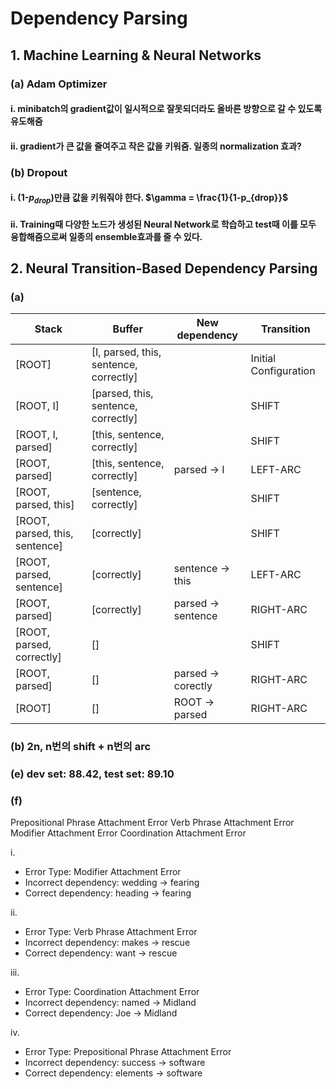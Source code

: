 # Dependency Parsing

## 1. Machine Learning & Neural Networks

### (a) Adam Optimizer

#### i. minibatch의 gradient값이 일시적으로 잘못되더라도 올바른 방향으로 갈 수 있도록 유도해줌

#### ii. gradient가 큰 값을 줄여주고 작은 값을 키워줌. 일종의 normalization 효과?

### (b) Dropout

#### i. (1-$p_{drop}$)만큼 값을 키워줘야 한다. $\gamma = \frac{1}{1-p_{drop}}$

#### ii. Training때 다양한 노드가 생성된 Neural Network로 학습하고 test때 이를 모두 융합해줌으로써 일종의 ensemble효과를 줄 수 있다.

## 2. Neural Transition-Based Dependency Parsing

### (a)

| Stack  | Buffer  | New dependency  | Transition  |
|---|---|---|---|
|[ROOT]   | [I, parsed, this, sentence, correctly]  |   | Initial Configuration  |
|[ROOT, I]   | [parsed, this, sentence, correctly]  |   | SHIFT  |
|[ROOT, I, parsed]   | [this, sentence, correctly]  |   | SHIFT  |
|[ROOT, parsed] | [this, sentence, correctly] | parsed -> I | LEFT-ARC |
|[ROOT, parsed, this] | [sentence, correctly] |  | SHIFT |
|[ROOT, parsed, this, sentence] | [correctly] |  | SHIFT |
|[ROOT, parsed, sentence] | [correctly] | sentence -> this | LEFT-ARC |
|[ROOT, parsed] | [correctly] | parsed -> sentence | RIGHT-ARC |
|[ROOT, parsed, correctly] | [] |  | SHIFT |
|[ROOT, parsed] | [] | parsed -> corectly | RIGHT-ARC |
|[ROOT] | [] | ROOT -> parsed | RIGHT-ARC |

### (b) 2n, n번의 shift + n번의 arc

### (e) dev set: 88.42, test set: 89.10

### (f)

Prepositional Phrase Attachment Error
Verb Phrase Attachment Error
Modifier Attachment Error
Coordination Attachment Error

i.

- Error Type: Modifier Attachment Error
- Incorrect dependency: wedding -> fearing
- Correct dependency: heading -> fearing

ii.

- Error Type: Verb Phrase Attachment Error
- Incorrect dependency: makes -> rescue
- Correct dependency: want -> rescue

iii.

- Error Type: Coordination Attachment Error
- Incorrect dependency: named -> Midland
- Correct dependency: Joe -> Midland

iv.

- Error Type: Prepositional Phrase Attachment Error
- Incorrect dependency: success -> software
- Correct dependency: elements -> software
